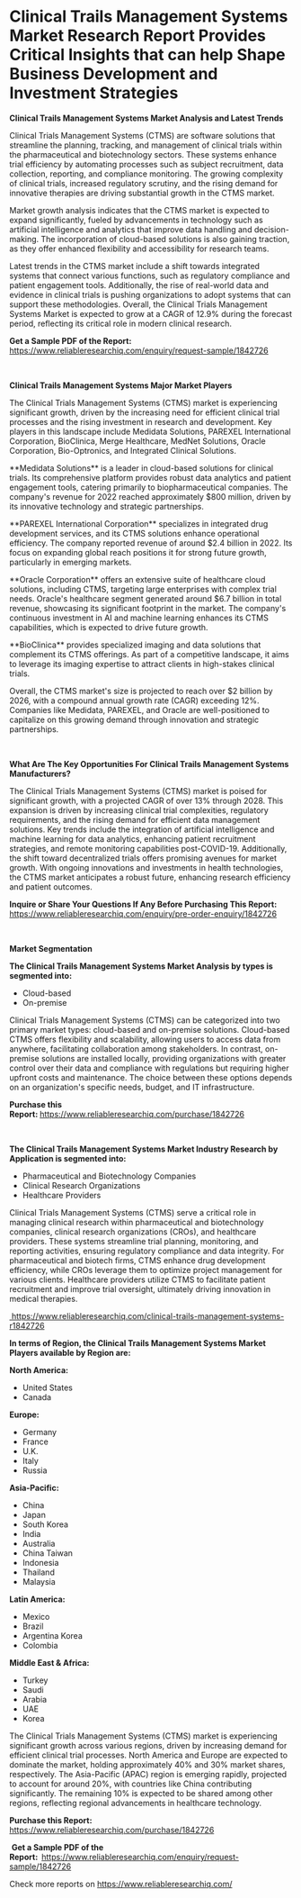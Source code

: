 <p><h1>Clinical Trails Management Systems Market Research Report Provides Critical Insights that can help Shape Business Development and Investment Strategies</h1></p><p><strong>Clinical Trails Management Systems Market Analysis and Latest Trends</strong></p>
<p><p>Clinical Trials Management Systems (CTMS) are software solutions that streamline the planning, tracking, and management of clinical trials within the pharmaceutical and biotechnology sectors. These systems enhance trial efficiency by automating processes such as subject recruitment, data collection, reporting, and compliance monitoring. The growing complexity of clinical trials, increased regulatory scrutiny, and the rising demand for innovative therapies are driving substantial growth in the CTMS market.</p><p>Market growth analysis indicates that the CTMS market is expected to expand significantly, fueled by advancements in technology such as artificial intelligence and analytics that improve data handling and decision-making. The incorporation of cloud-based solutions is also gaining traction, as they offer enhanced flexibility and accessibility for research teams. </p><p>Latest trends in the CTMS market include a shift towards integrated systems that connect various functions, such as regulatory compliance and patient engagement tools. Additionally, the rise of real-world data and evidence in clinical trials is pushing organizations to adopt systems that can support these methodologies. Overall, the Clinical Trials Management Systems Market is expected to grow at a CAGR of 12.9% during the forecast period, reflecting its critical role in modern clinical research.</p></p>
<p><strong>Get a Sample PDF of the Report:&nbsp;</strong> <a href="https://www.reliableresearchiq.com/enquiry/request-sample/1842726?utm_campaign=1842&utm_medium=2&utm_source=Github&utm_content=ia&utm_term=01012025&utm_id=clinical-trails-management-systems">https://www.reliableresearchiq.com/enquiry/request-sample/1842726</a></p>
<p>&nbsp;</p>
<p><strong>Clinical Trails Management Systems Major Market Players</strong></p>
<p><p>The Clinical Trials Management Systems (CTMS) market is experiencing significant growth, driven by the increasing need for efficient clinical trial processes and the rising investment in research and development. Key players in this landscape include Medidata Solutions, PAREXEL International Corporation, BioClinica, Merge Healthcare, MedNet Solutions, Oracle Corporation, Bio-Optronics, and Integrated Clinical Solutions.</p><p>**Medidata Solutions** is a leader in cloud-based solutions for clinical trials. Its comprehensive platform provides robust data analytics and patient engagement tools, catering primarily to biopharmaceutical companies. The company's revenue for 2022 reached approximately $800 million, driven by its innovative technology and strategic partnerships.</p><p>**PAREXEL International Corporation** specializes in integrated drug development services, and its CTMS solutions enhance operational efficiency. The company reported revenue of around $2.4 billion in 2022. Its focus on expanding global reach positions it for strong future growth, particularly in emerging markets.</p><p>**Oracle Corporation** offers an extensive suite of healthcare cloud solutions, including CTMS, targeting large enterprises with complex trial needs. Oracle's healthcare segment generated around $6.7 billion in total revenue, showcasing its significant footprint in the market. The company's continuous investment in AI and machine learning enhances its CTMS capabilities, which is expected to drive future growth.</p><p>**BioClinica** provides specialized imaging and data solutions that complement its CTMS offerings. As part of a competitive landscape, it aims to leverage its imaging expertise to attract clients in high-stakes clinical trials.</p><p>Overall, the CTMS market's size is projected to reach over $2 billion by 2026, with a compound annual growth rate (CAGR) exceeding 12%. Companies like Medidata, PAREXEL, and Oracle are well-positioned to capitalize on this growing demand through innovation and strategic partnerships.</p></p>
<p>&nbsp;</p>
<p><strong>What Are The Key Opportunities For Clinical Trails Management Systems Manufacturers?</strong></p>
<p><p>The Clinical Trials Management Systems (CTMS) market is poised for significant growth, with a projected CAGR of over 13% through 2028. This expansion is driven by increasing clinical trial complexities, regulatory requirements, and the rising demand for efficient data management solutions. Key trends include the integration of artificial intelligence and machine learning for data analytics, enhancing patient recruitment strategies, and remote monitoring capabilities post-COVID-19. Additionally, the shift toward decentralized trials offers promising avenues for market growth. With ongoing innovations and investments in health technologies, the CTMS market anticipates a robust future, enhancing research efficiency and patient outcomes.</p></p>
<p><strong>Inquire or Share Your Questions If Any Before Purchasing This Report:</strong> <a href="https://www.reliableresearchiq.com/enquiry/pre-order-enquiry/1842726?utm_campaign=1842&utm_medium=2&utm_source=Github&utm_content=ia&utm_term=01012025&utm_id=clinical-trails-management-systems">https://www.reliableresearchiq.com/enquiry/pre-order-enquiry/1842726</a></p>
<p>&nbsp;</p>
<p><strong>Market Segmentation</strong></p>
<p><strong>The Clinical Trails Management Systems Market Analysis by types is segmented into:</strong></p>
<p><ul><li>Cloud-based</li><li>On-premise</li></ul></p>
<p><p>Clinical Trials Management Systems (CTMS) can be categorized into two primary market types: cloud-based and on-premise solutions. Cloud-based CTMS offers flexibility and scalability, allowing users to access data from anywhere, facilitating collaboration among stakeholders. In contrast, on-premise solutions are installed locally, providing organizations with greater control over their data and compliance with regulations but requiring higher upfront costs and maintenance. The choice between these options depends on an organization's specific needs, budget, and IT infrastructure.</p></p>
<p><strong>Purchase this Report:&nbsp;</strong><a href="https://www.reliableresearchiq.com/purchase/1842726?utm_campaign=1842&utm_medium=2&utm_source=Github&utm_content=ia&utm_term=01012025&utm_id=clinical-trails-management-systems">https://www.reliableresearchiq.com/purchase/1842726</a></p>
<p>&nbsp;</p>
<p><strong>The Clinical Trails Management Systems Market Industry Research by Application is segmented into:</strong></p>
<p><ul><li>Pharmaceutical and Biotechnology Companies</li><li>Clinical Research Organizations</li><li>Healthcare Providers</li></ul></p>
<p><p>Clinical Trials Management Systems (CTMS) serve a critical role in managing clinical research within pharmaceutical and biotechnology companies, clinical research organizations (CROs), and healthcare providers. These systems streamline trial planning, monitoring, and reporting activities, ensuring regulatory compliance and data integrity. For pharmaceutical and biotech firms, CTMS enhance drug development efficiency, while CROs leverage them to optimize project management for various clients. Healthcare providers utilize CTMS to facilitate patient recruitment and improve trial oversight, ultimately driving innovation in medical therapies.</p></p>
<p><a href="https://www.reliableresearchiq.com/clinical-trails-management-systems-r1842726?utm_campaign=1842&utm_medium=2&utm_source=Github&utm_content=ia&utm_term=01012025&utm_id=clinical-trails-management-systems">&nbsp;https://www.reliableresearchiq.com/clinical-trails-management-systems-r1842726</a></p>
<p><strong>In terms of Region, the Clinical Trails Management Systems Market Players available by Region are:</strong></p>
<p>
    <p> <strong> North America: </strong>
        <ul>
            <li>United States</li>
            <li>Canada</li>
        </ul>
        </p> 
    <p> <strong> Europe: </strong>
        <ul>
            <li>Germany</li>
            <li>France</li>
            <li>U.K.</li>
            <li>Italy</li>
            <li>Russia</li>
        </ul>
        </p> 
    <p> <strong> Asia-Pacific: </strong>
        <ul>
            <li>China</li>
            <li>Japan</li>
            <li>South Korea</li>
            <li>India</li>
            <li>Australia</li>
            <li>China Taiwan</li>
            <li>Indonesia</li>
            <li>Thailand</li>
            <li>Malaysia</li>
        </ul>
        </p> 
    <p> <strong> Latin America: </strong>
        <ul>
            <li>Mexico</li>
            <li>Brazil</li>
            <li>Argentina Korea</li>
            <li>Colombia</li>
        </ul>
        </p> 
    <p> <strong> Middle East & Africa: </strong>
        <ul>
            <li>Turkey</li>
            <li>Saudi</li>
            <li>Arabia</li>
            <li>UAE</li>
            <li>Korea</li>
        </ul>
    </p>
    </p>
<p><p>The Clinical Trials Management Systems (CTMS) market is experiencing significant growth across various regions, driven by increasing demand for efficient clinical trial processes. North America and Europe are expected to dominate the market, holding approximately 40% and 30% market shares, respectively. The Asia-Pacific (APAC) region is emerging rapidly, projected to account for around 20%, with countries like China contributing significantly. The remaining 10% is expected to be shared among other regions, reflecting regional advancements in healthcare technology.</p></p>
<p><strong>Purchase this Report: </strong><a href="https://www.reliableresearchiq.com/purchase/1842726?utm_campaign=1842&utm_medium=2&utm_source=Github&utm_content=ia&utm_term=01012025&utm_id=clinical-trails-management-systems">https://www.reliableresearchiq.com/purchase/1842726</a></p>
<p>&nbsp;<strong>Get a Sample PDF of the Report:&nbsp;&nbsp;</strong><a href="https://www.reliableresearchiq.com/enquiry/request-sample/1842726?utm_campaign=1842&utm_medium=2&utm_source=Github&utm_content=ia&utm_term=01012025&utm_id=clinical-trails-management-systems">https://www.reliableresearchiq.com/enquiry/request-sample/1842726</a></p>
<p><strong></strong></p>
<p>Check more reports on <a href="https://www.reliableresearchiq.com/?utm_campaign=1842&utm_medium=2&utm_source=Github&utm_content=ia&utm_term=01012025&utm_id=clinical-trails-management-systems">https://www.reliableresearchiq.com/</a></p>
